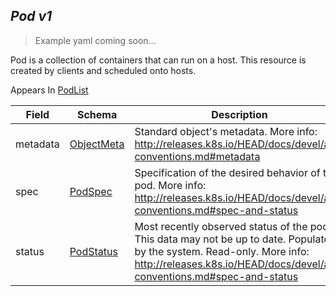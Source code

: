 ## *Pod v1*

> Example yaml coming soon...



Pod is a collection of containers that can run on a host. This resource is created by clients and scheduled onto hosts.

<aside class="notice">
Appears In  <a href="#podlist-v1">PodList</a> </aside>

Field        | Schema     | Description
------------ | ---------- | -----------
metadata | [ObjectMeta](#objectmeta-v1) | Standard object's metadata. More info: http://releases.k8s.io/HEAD/docs/devel/api-conventions.md#metadata
spec | [PodSpec](#podspec-v1) | Specification of the desired behavior of the pod. More info: http://releases.k8s.io/HEAD/docs/devel/api-conventions.md#spec-and-status
status | [PodStatus](#podstatus-v1) | Most recently observed status of the pod. This data may not be up to date. Populated by the system. Read-only. More info: http://releases.k8s.io/HEAD/docs/devel/api-conventions.md#spec-and-status

